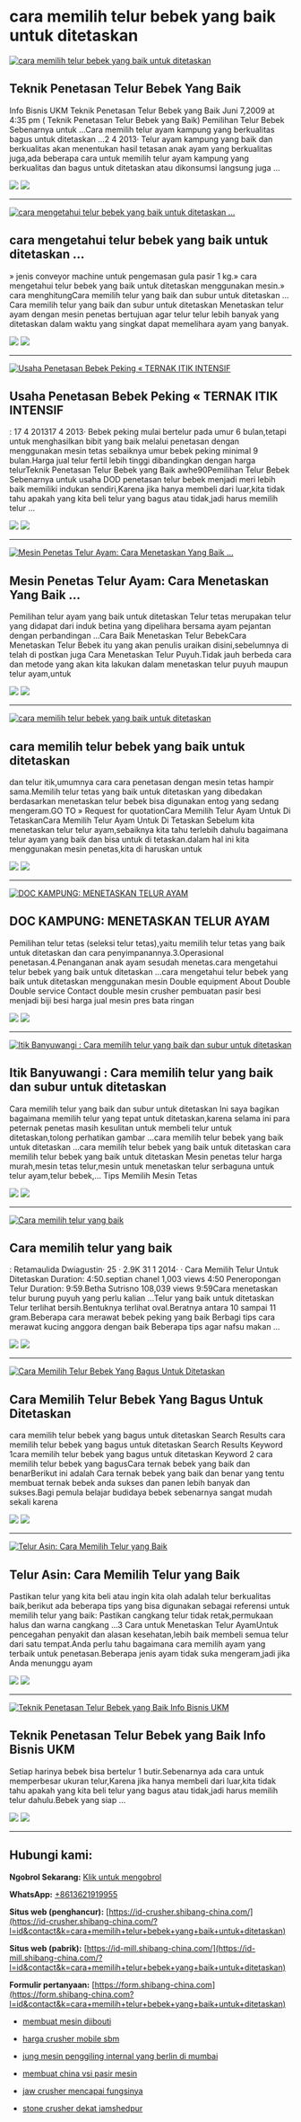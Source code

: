 # cara memilih telur bebek yang baik untuk ditetaskan

<a href="https://swt.shibang-china.com/?l=id&img&k=cara+memilih+telur+bebek+yang+baik+untuk+ditetaskan" target="_blank">![cara memilih telur bebek yang baik untuk ditetaskan](http://static.shibang-china.com/all-800x300/614.jpg)</a>

## Teknik Penetasan Telur Bebek Yang Baik
Info Bisnis UKM Teknik Penetasan Telur Bebek yang Baik Juni 7,2009 at 4:35 pm ( Teknik Penetasan Telur Bebek yang Baik) Pemilihan Telur Bebek Sebenarnya untuk …Cara memilih telur ayam kampung yang berkualitas bagus untuk ditetaskan …2 4 2013· Telur ayam kampung yang baik dan berkualitas akan menentukan hasil tetasan anak ayam yang berkualitas juga,ada beberapa cara untuk memilih telur ayam kampung yang berkualitas dan bagus untuk ditetaskan atau dikonsumsi langsung juga …


<a href="https://whatsapp.shibangsoft.com/WhatsApp.php" target="_blank" title="WhatsApp">![](http://static.shibang-china.com/icon/whatsapp.png)</a> <a href="https://swt.shibang-china.com/?l=id&icon&k=cara+memilih+telur+bebek+yang+baik+untuk+ditetaskan" target="_blank">![](http://static.shibang-china.com/icon/chat-id.png)</a>

---

<a href="https://swt.shibang-china.com/?l=id&img&k=cara+memilih+telur+bebek+yang+baik+untuk+ditetaskan" target="_blank">![cara mengetahui telur bebek yang baik untuk ditetaskan …](http://static.shibang-china.com/all-800x300/1171.jpg)</a>

## cara mengetahui telur bebek yang baik untuk ditetaskan …
» jenis conveyor machine untuk pengemasan gula pasir 1 kg.» cara mengetahui telur bebek yang baik untuk ditetaskan menggunakan mesin.» cara menghitungCara memilih telur yang baik dan subur untuk ditetaskan …Cara memilih telur yang baik dan subur untuk ditetaskan Menetaskan telur ayam dengan mesin penetas bertujuan agar telur telur lebih banyak yang ditetaskan dalam waktu yang singkat dapat memelihara ayam yang banyak.


<a href="https://whatsapp.shibangsoft.com/WhatsApp.php" target="_blank" title="WhatsApp">![](http://static.shibang-china.com/icon/whatsapp.png)</a> <a href="https://swt.shibang-china.com/?l=id&icon&k=cara+memilih+telur+bebek+yang+baik+untuk+ditetaskan" target="_blank">![](http://static.shibang-china.com/icon/chat-id.png)</a>

---

<a href="https://swt.shibang-china.com/?l=id&img&k=cara+memilih+telur+bebek+yang+baik+untuk+ditetaskan" target="_blank">![Usaha Penetasan Bebek Peking « TERNAK ITIK INTENSIF](http://static.shibang-china.com/all-800x300/1083.jpg)</a>

## Usaha Penetasan Bebek Peking « TERNAK ITIK INTENSIF
: 17 4 201317 4 2013· Bebek peking mulai bertelur pada umur 6 bulan,tetapi untuk menghasilkan bibit yang baik melalui penetasan dengan menggunakan mesin tetas sebaiknya umur bebek peking minimal 9 bulan.Harga jual telur fertil lebih tinggi dibandingkan dengan harga telurTeknik Penetasan Telur Bebek yang Baik awhe90Pemilihan Telur Bebek Sebenarnya untuk usaha DOD penetasan telur bebek menjadi meri lebih baik memiliki indukan sendiri,Karena jika hanya membeli dari luar,kita tidak tahu apakah yang kita beli telur yang bagus atau tidak,jadi harus memilih telur …


<a href="https://whatsapp.shibangsoft.com/WhatsApp.php" target="_blank" title="WhatsApp">![](http://static.shibang-china.com/icon/whatsapp.png)</a> <a href="https://swt.shibang-china.com/?l=id&icon&k=cara+memilih+telur+bebek+yang+baik+untuk+ditetaskan" target="_blank">![](http://static.shibang-china.com/icon/chat-id.png)</a>

---

<a href="https://swt.shibang-china.com/?l=id&img&k=cara+memilih+telur+bebek+yang+baik+untuk+ditetaskan" target="_blank">![Mesin Penetas Telur Ayam: Cara Menetaskan Yang Baik …](http://static.shibang-china.com/all-800x300/1009.jpg)</a>

## Mesin Penetas Telur Ayam: Cara Menetaskan Yang Baik …
Pemilihan telur ayam yang baik untuk ditetaskan Telur tetas merupakan telur yang didapat dari induk betina yang dipelihara bersama ayam pejantan dengan perbandingan …Cara Baik Menetaskan Telur BebekCara Menetaskan Telur Bebek itu yang akan penulis uraikan disini,sebelumnya di telah di postkan juga Cara Menetaskan Telur Puyuh.Tidak jauh berbeda cara dan metode yang akan kita lakukan dalam menetaskan telur puyuh maupun telur ayam,untuk


<a href="https://whatsapp.shibangsoft.com/WhatsApp.php" target="_blank" title="WhatsApp">![](http://static.shibang-china.com/icon/whatsapp.png)</a> <a href="https://swt.shibang-china.com/?l=id&icon&k=cara+memilih+telur+bebek+yang+baik+untuk+ditetaskan" target="_blank">![](http://static.shibang-china.com/icon/chat-id.png)</a>

---

<a href="https://swt.shibang-china.com/?l=id&img&k=cara+memilih+telur+bebek+yang+baik+untuk+ditetaskan" target="_blank">![cara memilih telur bebek yang baik untuk ditetaskan](http://static.shibang-china.com/all-800x300/1184.jpg)</a>

## cara memilih telur bebek yang baik untuk ditetaskan
dan telur itik,umumnya cara cara penetasan dengan mesin tetas hampir sama.Memilih telur tetas yang baik untuk ditetaskan yang dibedakan berdasarkan menetaskan telur bebek bisa digunakan entog yang sedang mengeram.GO TO » Request for quotationCara Memilih Telur Ayam Untuk Di TetaskanCara Memilih Telur Ayam Untuk Di Tetaskan Sebelum kita menetaskan telur telur ayam,sebaiknya kita tahu terlebih dahulu bagaimana telur ayam yang baik dan bisa untuk di tetaskan.dalam hal ini kita menggunakan mesin penetas,kita di haruskan untuk


<a href="https://whatsapp.shibangsoft.com/WhatsApp.php" target="_blank" title="WhatsApp">![](http://static.shibang-china.com/icon/whatsapp.png)</a> <a href="https://swt.shibang-china.com/?l=id&icon&k=cara+memilih+telur+bebek+yang+baik+untuk+ditetaskan" target="_blank">![](http://static.shibang-china.com/icon/chat-id.png)</a>

---

<a href="https://swt.shibang-china.com/?l=id&img&k=cara+memilih+telur+bebek+yang+baik+untuk+ditetaskan" target="_blank">![DOC KAMPUNG: MENETASKAN TELUR AYAM](http://static.shibang-china.com/all-800x300/978.jpg)</a>

## DOC KAMPUNG: MENETASKAN TELUR AYAM
Pemilihan telur tetas (seleksi telur tetas),yaitu memilih telur tetas yang baik untuk ditetaskan dan cara penyimpanannya.3.Operasional penetasan.4.Penanganan anak ayam sesudah menetas.cara mengetahui telur bebek yang baik untuk ditetaskan …cara mengetahui telur bebek yang baik untuk ditetaskan menggunakan mesin Double equipment About Double Double service Contact double mesin crusher pembuatan pasir besi menjadi biji besi harga jual mesin pres bata ringan


<a href="https://whatsapp.shibangsoft.com/WhatsApp.php" target="_blank" title="WhatsApp">![](http://static.shibang-china.com/icon/whatsapp.png)</a> <a href="https://swt.shibang-china.com/?l=id&icon&k=cara+memilih+telur+bebek+yang+baik+untuk+ditetaskan" target="_blank">![](http://static.shibang-china.com/icon/chat-id.png)</a>

---

<a href="https://swt.shibang-china.com/?l=id&img&k=cara+memilih+telur+bebek+yang+baik+untuk+ditetaskan" target="_blank">![Itik Banyuwangi : Cara memilih telur yang baik dan subur untuk ditetaskan](http://static.shibang-china.com/all-800x300/504.jpg)</a>

## Itik Banyuwangi : Cara memilih telur yang baik dan subur untuk ditetaskan
Cara memilih telur yang baik dan subur untuk ditetaskan Ini saya bagikan bagaimana memilih telur yang tepat untuk ditetaskan,karena selama ini para peternak penetas masih kesulitan untuk membeli telur untuk ditetaskan,tolong perhatikan gambar …cara memilih telur bebek yang baik untuk ditetaskan …cara memilih telur bebek yang baik untuk ditetaskan cara memilih telur bebek yang baik untuk ditetaskan Mesin penetas telur harga murah,mesin tetas telur,mesin untuk menetaskan telur serbaguna untuk telur ayam,telur bebek,… Tips Memilih Mesin Tetas


<a href="https://whatsapp.shibangsoft.com/WhatsApp.php" target="_blank" title="WhatsApp">![](http://static.shibang-china.com/icon/whatsapp.png)</a> <a href="https://swt.shibang-china.com/?l=id&icon&k=cara+memilih+telur+bebek+yang+baik+untuk+ditetaskan" target="_blank">![](http://static.shibang-china.com/icon/chat-id.png)</a>

---

<a href="https://swt.shibang-china.com/?l=id&img&k=cara+memilih+telur+bebek+yang+baik+untuk+ditetaskan" target="_blank">![Cara memilih telur yang baik](http://static.shibang-china.com/all-800x300/117.jpg)</a>

## Cara memilih telur yang baik
: Retamaulida Dwiagustin· 25 · 2.9K 31 1 2014· · Cara Memilih Telur Untuk Ditetaskan Duration: 4:50.septian chanel 1,003 views 4:50 Peneropongan Telur Duration: 9:59.Betha Sutrisno 108,039 views 9:59Cara menetaskan telur burung puyuh yang perlu kalian …Telur yang baik untuk ditetaskan Telur terlihat bersih.Bentuknya terlihat oval.Beratnya antara 10 sampai 11 gram.Beberapa cara merawat bebek peking yang baik Berbagi tips cara merawat kucing anggora dengan baik Beberapa tips agar nafsu makan …


<a href="https://whatsapp.shibangsoft.com/WhatsApp.php" target="_blank" title="WhatsApp">![](http://static.shibang-china.com/icon/whatsapp.png)</a> <a href="https://swt.shibang-china.com/?l=id&icon&k=cara+memilih+telur+bebek+yang+baik+untuk+ditetaskan" target="_blank">![](http://static.shibang-china.com/icon/chat-id.png)</a>

---

<a href="https://swt.shibang-china.com/?l=id&img&k=cara+memilih+telur+bebek+yang+baik+untuk+ditetaskan" target="_blank">![Cara Memilih Telur Bebek Yang Bagus Untuk Ditetaskan](http://static.shibang-china.com/all-800x300/1448.jpg)</a>

## Cara Memilih Telur Bebek Yang Bagus Untuk Ditetaskan
cara memilih telur bebek yang bagus untuk ditetaskan Search Results cara memilih telur bebek yang bagus untuk ditetaskan Search Results Keyword 1cara memilih telur bebek yang bagus untuk ditetaskan Keyword 2 cara memilih telur bebek yang bagusCara ternak bebek yang baik dan benarBerikut ini adalah Cara ternak bebek yang baik dan benar yang tentu membuat ternak bebek anda sukses dan panen lebih banyak dan sukses.Bagi pemula belajar budidaya bebek sebenarnya sangat mudah sekali karena


<a href="https://whatsapp.shibangsoft.com/WhatsApp.php" target="_blank" title="WhatsApp">![](http://static.shibang-china.com/icon/whatsapp.png)</a> <a href="https://swt.shibang-china.com/?l=id&icon&k=cara+memilih+telur+bebek+yang+baik+untuk+ditetaskan" target="_blank">![](http://static.shibang-china.com/icon/chat-id.png)</a>

---

<a href="https://swt.shibang-china.com/?l=id&img&k=cara+memilih+telur+bebek+yang+baik+untuk+ditetaskan" target="_blank">![Telur Asin: Cara Memilih Telur yang Baik](http://static.shibang-china.com/all-800x300/74.jpg)</a>

## Telur Asin: Cara Memilih Telur yang Baik
Pastikan telur yang kita beli atau ingin kita olah adalah telur berkualitas baik,berikut ada beberapa tips yang bisa digunakan sebagai referensi untuk memilih telur yang baik: Pastikan cangkang telur tidak retak,permukaan halus dan warna cangkang …3 Cara untuk Menetaskan Telur AyamUntuk pencegahan penyakit dan alasan kesehatan,lebih baik membeli semua telur dari satu tempat.Anda perlu tahu bagaimana cara memilih ayam yang terbaik untuk penetasan.Beberapa jenis ayam tidak suka mengeram,jadi jika Anda menunggu ayam


<a href="https://whatsapp.shibangsoft.com/WhatsApp.php" target="_blank" title="WhatsApp">![](http://static.shibang-china.com/icon/whatsapp.png)</a> <a href="https://swt.shibang-china.com/?l=id&icon&k=cara+memilih+telur+bebek+yang+baik+untuk+ditetaskan" target="_blank">![](http://static.shibang-china.com/icon/chat-id.png)</a>

---

<a href="https://swt.shibang-china.com/?l=id&img&k=cara+memilih+telur+bebek+yang+baik+untuk+ditetaskan" target="_blank">![Teknik Penetasan Telur Bebek yang Baik Info Bisnis UKM](http://static.shibang-china.com/all-800x300/82.jpg)</a>

## Teknik Penetasan Telur Bebek yang Baik Info Bisnis UKM
Setiap harinya bebek bisa bertelur 1 butir.Sebenarnya ada cara untuk memperbesar ukuran telur,Karena jika hanya membeli dari luar,kita tidak tahu apakah yang kita beli telur yang bagus atau tidak,jadi harus memilih telur dahulu.Bebek yang siap …

<a href="https://whatsapp.shibangsoft.com/WhatsApp.php" target="_blank" title="WhatsApp">![](http://static.shibang-china.com/icon/whatsapp.png)</a> <a href="https://swt.shibang-china.com/?l=id&icon&k=cara+memilih+telur+bebek+yang+baik+untuk+ditetaskan" target="_blank">![](http://static.shibang-china.com/icon/chat-id.png)</a>

---
## Hubungi kami:

**Ngobrol Sekarang:** [Klik untuk mengobrol](https://swt.shibang-china.com?l=id&contact&k=cara+memilih+telur+bebek+yang+baik+untuk+ditetaskan)

**WhatsApp:**  [+8613621919955](https://whatsapp.shibangsoft.com/WhatsApp.php)

**Situs web (penghancur):** [https://id-crusher.shibang-china.com/](https://id-crusher.shibang-china.com/?l=id&contact&k=cara+memilih+telur+bebek+yang+baik+untuk+ditetaskan)

**Situs web (pabrik):** [https://id-mill.shibang-china.com/](https://id-mill.shibang-china.com/?l=id&contact&k=cara+memilih+telur+bebek+yang+baik+untuk+ditetaskan)

**Formulir pertanyaan:** [https://form.shibang-china.com](https://form.shibang-china.com?l=id&contact&k=cara+memilih+telur+bebek+yang+baik+untuk+ditetaskan)

* [membuat mesin djibouti](../22/membuat%20mesin%20djibouti.md)

* [harga crusher mobile sbm](../20/harga%20crusher%20mobile%20sbm.md)

* [jung mesin penggiling internal yang berlin di mumbai](../28/jung%20mesin%20penggiling%20internal%20yang%20berlin%20di%20mumbai.md)

* [membuat china vsi pasir mesin](../21/membuat%20china%20vsi%20pasir%20mesin.md)

* [jaw crusher mencapai fungsinya](../16/jaw%20crusher%20mencapai%20fungsinya.md)

* [stone crusher dekat jamshedpur](../18/stone%20crusher%20dekat%20jamshedpur.md)